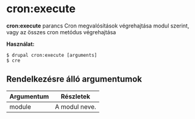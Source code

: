 # cron:execute
**cron:execute** parancs Cron megvalósítások végrehajtása modul szerint, vagy az összes cron metódus végrehajtása

**Használat:**
```
$ drupal cron:execute [arguments] 
$ cre  
```

## Rendelkezésre álló argumentumok
Argumentum | Részletek
---------|-------------
module | A modul neve.
